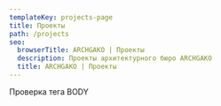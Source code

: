 ```yaml
---
templateKey: projects-page
title: Проекты
path: /projects
seo:
  browserTitle: ARCHGAKO | Проекты
  description: Проекты архитектурного бюро ARCHGAKO
  title: ARCHGAKO | Проекты
---
```

Проверка тега BODY
